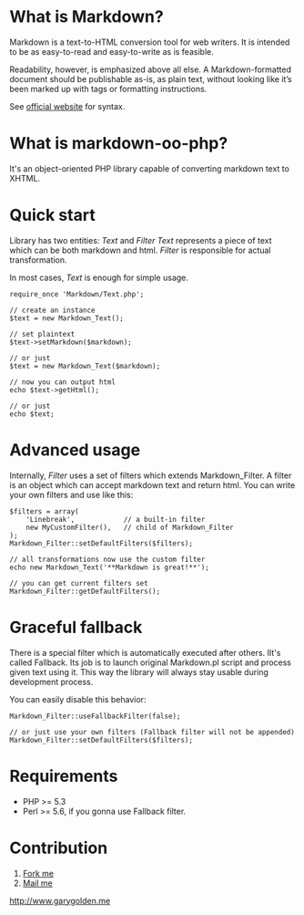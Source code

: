 What is Markdown?
=================

Markdown is a text-to-HTML conversion tool for web writers.
It is intended to be as easy-to-read and easy-to-write as is feasible.

Readability, however, is emphasized above all else.
A Markdown-formatted document should be publishable as-is, as plain text,
without looking like it’s been marked up with tags or formatting instructions.

See [official website](http://daringfireball.net/projects/markdown/syntax) for syntax.


What is markdown-oo-php?
========================

It's an object-oriented PHP library capable of converting markdown text to XHTML.


Quick start
=========

Library has two entities: _Text_ and _Filter_
_Text_ represents a piece of text which can be both markdown and html.
_Filter_ is responsible for actual transformation.

In most cases, _Text_ is enough for simple usage.

    require_once 'Markdown/Text.php';

    // create an instance
    $text = new Markdown_Text();

    // set plaintext
    $text->setMarkdown($markdown);

    // or just
    $text = new Markdown_Text($markdown);

    // now you can output html
    echo $text->getHtml();

    // or just
    echo $text;


Advanced usage
==============

Internally, _Filter_ uses a set of filters which extends Markdown_Filter.
A filter is an object which can accept markdown text and return html.
You can write your own filters and use like this:

    $filters = array(
        'Linebreak',            // a built-in filter
        new MyCustomFilter(),   // child of Markdown_Filter
    );
    Markdown_Filter::setDefaultFilters($filters);

    // all transformations now use the custom filter
    echo new Markdown_Text('**Markdown is great!**');

    // you can get current filters set
    Markdown_Filter::getDefaultFilters();


Graceful fallback
=============

There is a special filter which is automatically executed after others.
IIt's called Fallback. Its job is to launch original Markdown.pl script and process given text using it.
This way the library will always stay usable during development process.

You can easily disable this behavior:

    Markdown_Filter::useFallbackFilter(false);

    // or just use your own filters (Fallback filter will not be appended)
    Markdown_Filter::setDefaultFilters($filters);


Requirements
===========

  *  PHP  >= 5.3
  *  Perl >= 5.6, if you gonna use Fallback filter.


Contribution
==========

  1.  [Fork me](https://github.com/garygolden/markdown-oo-php)
  2.  [Mail me](mailto:max@garygolden.me)

http://www.garygolden.me
